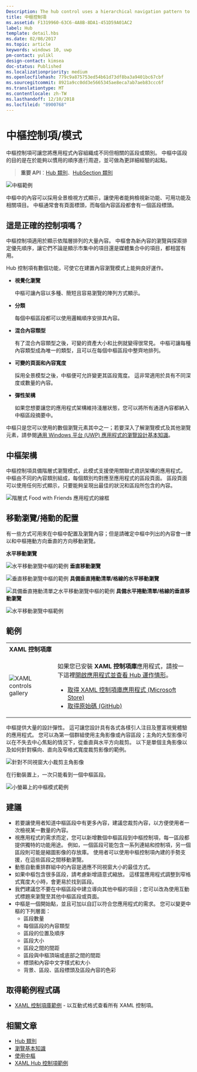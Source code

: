 ```yaml
---
Description: The hub control uses a hierarchical navigation pattern to support apps with a relational information architecture.
title: 中樞控制項
ms.assetid: F1319960-63C6-4A8B-8DA1-451D59A01AC2
label: Hub
template: detail.hbs
ms.date: 02/08/2017
ms.topic: article
keywords: windows 10, uwp
pm-contact: yulikl
design-contact: kimsea
doc-status: Published
ms.localizationpriority: medium
ms.openlocfilehash: 779c9a875753ed54b61d73df8ba3a9401bc67cbf
ms.sourcegitcommit: 8921a9cc0dd3e5665345ae8eca7ab7aeb83ccc6f
ms.translationtype: MT
ms.contentlocale: zh-TW
ms.lasthandoff: 12/10/2018
ms.locfileid: "8900768"
---
```

# <a name="hub-controlpattern"></a>中樞控制項/模式

 


中樞控制項可讓您將應用程式內容組織成不同但相關的區段或類別。 中樞中區段的目的是在於能夠以慣用的順序進行周遊，並可做為更詳細經驗的起點。

> **重要 API**：[Hub 類別](https://msdn.microsoft.com/library/windows/apps/dn251843)、[HubSection 類別](https://msdn.microsoft.com/library/windows/apps/dn251845)

![中樞範例](images/hub_example_tablet.png)

中樞中的內容可以採用全景檢視方式顯示，讓使用者能夠檢視新功能、可用功能及相關項目。 中樞通常會有頁面標頭，而每個內容區段都會有一個區段標頭。


## <a name="is-this-the-right-control"></a>這是正確的控制項嗎？

中樞控制項適用於顯示依階層排列的大量內容。 中樞會為新內容的瀏覽與探索排定優先順序，讓它們不論是顯示市集中的項目還是媒體集合中的項目，都相當有用。

Hub 控制項有數個功能，可使它在建置內容瀏覽模式上能夠良好運作。

-   **視覺化瀏覽**

    中樞可讓內容以多種、簡短且容易瀏覽的陣列方式顯示。

-   **分類**

    每個中樞區段都可以使用邏輯順序安排其內容。

-   **混合內容類型**

    有了混合內容類型之後，可變的資產大小和比例就變得很常見。 中樞可讓每種內容類型成為唯一的類型，且可以在每個中樞區段中整齊地排列。

-   **可變的頁面和內容寬度**

    採用全景模型之後，中樞便可允許變更其區段寬度。 這非常適用於具有不同深度或數量的內容。

-   **彈性架構**

    如果您想要讓您的應用程式架構維持淺層狀態，您可以將所有通道內容都納入中樞區段摘要中。

中樞只是您可以使用的數個瀏覽元素其中之一；若要深入了解瀏覽模式及其他瀏覽元素，請參閱[通用 Windows 平台 (UWP) 應用程式的瀏覽設計基本知識](../basics/navigation-basics.md)。

## <a name="hub-architecture"></a>中樞架構

中樞控制項具備階層式瀏覽模式，此模式支援使用關聯式資訊架構的應用程式。 中樞由不同的內容類別組成，每個類別均對應至應用程式的區段頁面。 區段頁面可以使用任何形式顯示，只要能夠呈現出最佳的狀況和區段所包含的內容。

![階層式 Food with Friends 應用程式的線框](images/navigation_diagram_food_with_friends_app_new.png)

## <a name="layouts-and-panningscrolling"></a>移動瀏覽/捲動的配置

有一些方式可用來在中樞中配置及瀏覽內容；但是請確定中樞中列出的內容會一律以和中樞捲動方向垂直的方向移動瀏覽。

**水平移動瀏覽**

![水平移動瀏覽中樞的範例](images/controls_hub_horizontal_pan.png)
**垂直移動瀏覽**

![垂直移動瀏覽中樞的範例](images/controls_hub_vertical_pan.png)
**具備垂直捲動清單/格線的水平移動瀏覽**

![具備垂直捲動清單之水平移動瀏覽中樞的範例](images/controls_hub_horizontal_vertical_scroll.png)
**具備水平捲動清單/格線的垂直移動瀏覽**

![水平移動瀏覽中樞範例](images/controls_hub_vertical_horizontal_scroll.png)

## <a name="examples"></a>範例

<table>
<th align="left">XAML 控制項庫<th>
<tr>
<td><img src="images/xaml-controls-gallery-sm.png" alt="XAML controls gallery"></img></td>
<td>
    <p>如果您已安裝 <strong style="font-weight: semi-bold">XAML 控制項庫</strong>應用程式，請按一下這裡<a href="xamlcontrolsgallery:/item/Hub">開啟應用程式並查看 Hub 運作情形</a>。</p>
    <ul>
    <li><a href="https://www.microsoft.com/store/productId/9MSVH128X2ZT">取得 XAML 控制項庫應用程式 (Microsoft Store)</a></li>
    <li><a href="https://github.com/Microsoft/Windows-universal-samples/tree/master/Samples/XamlUIBasics">取得原始碼 (GitHub)</a></li>
    </ul>
</td>
</tr>
</table>

中樞提供大量的設計彈性。 這可讓您設計具有各式各樣引人注目及豐富視覺體驗的應用程式。 您可以為第一個群組使用主角影像或內容區段；主角的大型影像可以在不失去中心焦點的情況下，從垂直與水平方向裁剪。 以下是單個主角影像以及如何針對橫向、直向及窄格式寬度裁剪影像的範例。

![針對不同視窗大小裁剪主角影像](images/hub_hero_cropped2.png)

在行動裝置上，一次只能看到一個中樞區段。

![小螢幕上的中樞模式範例](images/phone_hub_example.png)

## <a name="recommendations"></a>建議

-   若要讓使用者知道中樞區段中有更多內容，建議您裁剪內容，以方便使用者一次檢視某一數量的內容。
-   視應用程式的需求而定，您可以新增數個中樞區段到中樞控制項，每一區段都提供獨特的功能用途。 例如，一個區段可能包含一系列連結和控制項，另一個區段則可能是縮圖影像的存放庫。 使用者可以使用中樞控制項內建的手勢支援，在這些區段之間移動瀏覽。
-   動態自動重排群組中的內容是適應不同視窗大小的最佳方式。
-   如果中樞包含很多區段，請考慮新增語意式縮放。 這樣當應用程式調整到窄格式寬度大小時，會更易於找到區段。
-   我們建議您不要在中樞區段中建立導向其他中樞的項目；您可以改為使用互動式標題來瀏覽至其他中樞區段或頁面。
-   中樞是一個開始點，並且可加以自訂以符合您應用程式的需求。 您可以變更中樞的下列層面：
    -   區段數量
    -   每個區段的內容類型
    -   區段的位置及順序
    -   區段大小
    -   區段之間的間距
    -   區段與中樞頂端或底部之間的間距
    -   標頭和內容中文字樣式和大小
    -   背景、區段、區段標頭及區段內容的色彩

## <a name="get-the-sample-code"></a>取得範例程式碼

- [XAML 控制項庫範例](https://github.com/Microsoft/Windows-universal-samples/tree/master/Samples/XamlUIBasics) - 以互動式格式查看所有 XAML 控制項。

## <a name="related-articles"></a>相關文章

- [Hub 類別](https://msdn.microsoft.com/library/windows/apps/dn251843)
- [瀏覽基本知識](../basics/navigation-basics.md)
- [使用中樞](https://msdn.microsoft.com/library/windows/apps/xaml/dn308518)
- [XAML Hub 控制項範例](http://go.microsoft.com/fwlink/p/?LinkID=310072)
